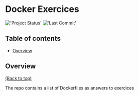 # Docker Exercices 

!['Project Status'](https://img.shields.io/badge/Project%20Status-Active-yellow)
!['Last Commit'](https://img.shields.io/github/last-commit/ismael616/Docker-TP)

## Table of contents
- [Overview](#Overview)

## Overview
[(Back to top)](#Table-of-contents)


The repo contains a list of Dockerfiles as answers to exercices






